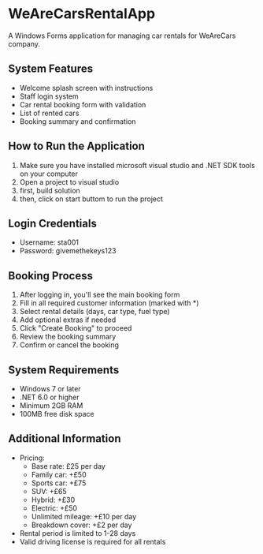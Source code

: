 # WeAreCarsRentalApp
A Windows Forms application for managing car rentals for WeAreCars company.


## System Features

- Welcome splash screen with instructions
- Staff login system
- Car rental booking form with validation
- List of rented cars
- Booking summary and confirmation

## How to Run the Application

1. Make sure you have installed microsoft visual studio and .NET SDK tools on your computer
2. Open a project to visual studio
3. first, build solution 
4. then, click on start buttom to run the project

## Login Credentials

- Username: sta001
- Password: givemethekeys123

## Booking Process

1. After logging in, you'll see the main booking form
2. Fill in all required customer information (marked with *)
3. Select rental details (days, car type, fuel type)
4. Add optional extras if needed
5. Click "Create Booking" to proceed
6. Review the booking summary
7. Confirm or cancel the booking

## System Requirements

- Windows 7 or later
- .NET 6.0 or higher
- Minimum 2GB RAM
- 100MB free disk space

## Additional Information

- Pricing:
  - Base rate: £25 per day
  - Family car: +£50
  - Sports car: +£75
  - SUV: +£65
  - Hybrid: +£30
  - Electric: +£50
  - Unlimited mileage: +£10 per day
  - Breakdown cover: +£2 per day
- Rental period is limited to 1-28 days
- Valid driving license is required for all rentals 
